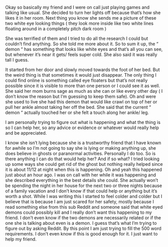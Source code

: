 Okay so basically my friend and I were on call just playing games and talking like usual. She decided to turn her lights off because that’s how she likes it in her room. Next thing you know she sends me a picture of these two white eye looking things ( they look more inside like two white lines floating around in a completely pitch dark room ) 

She was terrified of them and I tried to do all the research I could but couldn’t find anything. So she told me more about it. So to sum it up, the “ demon “ has something that looks like white eyes and that’s all you can see, but whenever it’s near it gets/ feels super cold. She also said it was really tall I guess. 

It started from her door and slowly moved towards the foot of her bed. But the weird thing is that sometimes it would just disappear. The only thing I could find online is something called eye floaters but that’s not really possible since it is visible to more than one person or I could see it as well. She said her mom burns sage as much as she can or like every other day ( I don’t know the reason but I’m guessing to keep them safe). Oh and were she used to live she had this demon that would like crawl on top of her or pull her ankle almost taking her off the bed. She said that the current “ demon “ actually touched her or she felt a touch along her ankle/ leg.  

I am personally trying to figure out what is happening and what the thing is so I can help her, so any advice or evidence or whatever would really help and be appreciated. 


I know she isn’t lying because she is a trustworthy friend that I have known for awhile so I’m not going to say she is lying or making anything up, she does believe in ghosts or paranormal activities. Personally I do too. So is there anything I can do that would help her? And if so what? I tried looking up some ways she could get rid of the ghost but nothing really helped since it is about 11/12 at night when this is happening. Oh and yeah this happened just about an hour ago. I was on call with her while it was happening and she described everything in the best details she could. She actually won’t be spending the night in her house for the next two or three nights because of a family vacation and I don’t know if that could help or anything but it’s worth a shot. While I was writing this I started to feel colder and colder but I believe that is because I am just scared for her safety, mostly because I read something else from this sub Reddit and someone said that white eyed demons could possibly kill and I really don’t want this happening to my friend. I don’t even know if the two demons are necessarily related or if the one she is talking about even is a demon. I guess that’s what I’m trying to figure out by asking Reddit. By this point I am just trying to fill the 500 word requirements. I don’t even know if this is good enough for it. I just want to help my friend.